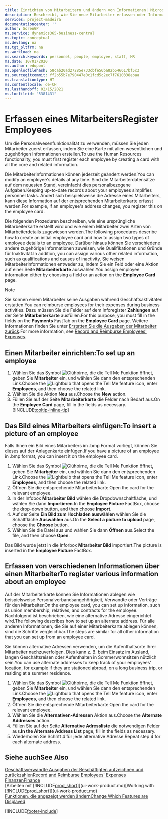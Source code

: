 ```yaml
---
title: Einrichten von Mitarbeitern und ändern von Informationen| Microsoft Docs
description: Beschreibt, wie Sie neue Mitarbeiter erfassen oder Informationen für vorhandene Mitarbeiter bearbeiten.
services: project-madeira
documentationcenter: ''
author: SorenGP
ms.service: dynamics365-business-central
ms.topic: conceptual
ms.devlang: na
ms.tgt_pltfrm: na
ms.workload: na
ms.search.keywords: personnel, people, employee, staff, HR
ms.date: 10/01/2020
ms.author: edupont
ms.openlocfilehash: 58cab20ad27285e733cbfe56ba82b546617bf5c3
ms.sourcegitcommit: ff2b55b7e790447e0c1fcd5c2ec7f7610338ebaa
ms.translationtype: HT
ms.contentlocale: de-CH
ms.lasthandoff: 02/15/2021
ms.locfileid: "5381431"
---
```

# <a name="register-employees"></a><span data-ttu-id="d597a-103">Erfassen eines Mitarbeiters</span><span class="sxs-lookup"><span data-stu-id="d597a-103">Register Employees</span></span>
<span data-ttu-id="d597a-104">Um die Personalwesenfunktionalität zu verwenden, müssen Sie jeden Mitarbeiter zuerst erfassen, indem Sie eine Karte mit allen wesentlichen und zugehörigen Informationen erstellen.</span><span class="sxs-lookup"><span data-stu-id="d597a-104">To use the Human Resources functionality, you must first register each employee by creating a card with all the core and related information.</span></span>

<span data-ttu-id="d597a-105">Die Mitarbeiterinformationen können jederzeit geändert werden.</span><span class="sxs-lookup"><span data-stu-id="d597a-105">You can modify an employee's details at any time.</span></span> <span data-ttu-id="d597a-106">Sind die Mitarbeiterdatensätze auf dem neuesten Stand, vereinfacht dies personalbezogene Aufgaben.</span><span class="sxs-lookup"><span data-stu-id="d597a-106">Keeping up-to-date records about your employees simplifies personnel tasks.</span></span> <span data-ttu-id="d597a-107">Ändert sich beispielsweise die Adresse eines Mitarbeiters, kann diese Information auf der entsprechenden Mitarbeiterkarte erfasst werden.</span><span class="sxs-lookup"><span data-stu-id="d597a-107">For example, if an employee's address changes, you register this on the employee card.</span></span>

<span data-ttu-id="d597a-108">Die folgenden Prozeduren beschreiben, wie eine ursprüngliche Mitarbeiterkarte erstellt wird und wie einem Mitarbeiter zwei Arten von Mitarbeiterdetails zugewiesen werden.</span><span class="sxs-lookup"><span data-stu-id="d597a-108">The following procedures describe how to create an initial employee card and how to assign two types of employee details to an employee.</span></span> <span data-ttu-id="d597a-109">Darüber hinaus können Sie verschiedene andere zugehörige Informationen zuweisen, wie Qualifikationen und Gründe für Inaktivität.</span><span class="sxs-lookup"><span data-stu-id="d597a-109">In addition, you can assign various other related information, such as qualifications and causes of inactivity.</span></span> <span data-ttu-id="d597a-110">Sie weisen Mitarbeiterinformationen entweder zu, indem Sie ein Feld oder eine Aktion auf einer Seite **Mitarbeiterkarte** auswählen.</span><span class="sxs-lookup"><span data-stu-id="d597a-110">You assign employee information either by choosing a field or an action on the **Employee Card** page.</span></span>

> [!NOTE]  
> <span data-ttu-id="d597a-111">Sie können einem Mitarbeiter seine Ausgaben während Geschäftsaktivitäten erstatten.</span><span class="sxs-lookup"><span data-stu-id="d597a-111">You can reimburse employees for their expenses during business activities.</span></span> <span data-ttu-id="d597a-112">Dazu müssen Sie die Felder auf dem Inforegister **Zahlungen** auf der Seite **Mitarbeiterkarte** ausfüllen.</span><span class="sxs-lookup"><span data-stu-id="d597a-112">For this purpose, you must fill in the fields on the **Payments** FastTab on the **Employee Card** page.</span></span> <span data-ttu-id="d597a-113">Weitere Informationen finden Sie unter [Erstatten Sie die Ausgaben der Mitarbeiter zurück](finance-how-record-reimburse-employee-expenses.md).</span><span class="sxs-lookup"><span data-stu-id="d597a-113">For more information, see [Record and Reimburse Employees' Expenses](finance-how-record-reimburse-employee-expenses.md).</span></span>

## <a name="to-set-up-an-employee"></a><span data-ttu-id="d597a-114">Einen Mitarbeiter einrichten:</span><span class="sxs-lookup"><span data-stu-id="d597a-114">To set up an employee</span></span>
1. <span data-ttu-id="d597a-115">Wählen Sie das Symbol ![Glühbirne, die die Tell Me Funktion öffnet](media/ui-search/search_small.png "Tell Me-Funktion"), geben Sie **Mitarbeiter** ein, und wählen Sie dann den entsprechenden Link.</span><span class="sxs-lookup"><span data-stu-id="d597a-115">Choose the ![Lightbulb that opens the Tell Me feature](media/ui-search/search_small.png "Tell me what you want to do") icon, enter **Employees**, and then choose the related link.</span></span>
2. <span data-ttu-id="d597a-116">Wählen Sie die Aktion **Neu** aus.</span><span class="sxs-lookup"><span data-stu-id="d597a-116">Choose the **New** action.</span></span>
3. <span data-ttu-id="d597a-117">Füllen Sie auf der Seite **Mitarbeiterkarte** die Felder nach Bedarf aus.</span><span class="sxs-lookup"><span data-stu-id="d597a-117">On the **Employee Card** page, fill in the fields as necessary.</span></span> [!INCLUDE[tooltip-inline-tip](includes/tooltip-inline-tip_md.md)]

## <a name="to-insert-a-picture-of-an-employee"></a><span data-ttu-id="d597a-118">Das Bild eines Mitarbeiters einfügen:</span><span class="sxs-lookup"><span data-stu-id="d597a-118">To insert a picture of an employee</span></span>
<span data-ttu-id="d597a-119">Falls Ihnen ein Bild eines Mitarbeiters im .bmp Format vorliegt,  können Sie dieses auf der Anlagenkarte einfügen.</span><span class="sxs-lookup"><span data-stu-id="d597a-119">If you have a picture of an employee in .bmp format, you can insert it on the employee card.</span></span>

1. <span data-ttu-id="d597a-120">Wählen Sie das Symbol ![Glühbirne, die die Tell Me Funktion öffnet](media/ui-search/search_small.png "Tell Me-Funktion"), geben Sie **Mitarbeiter** ein, und wählen Sie dann den entsprechenden Link.</span><span class="sxs-lookup"><span data-stu-id="d597a-120">Choose the ![Lightbulb that opens the Tell Me feature](media/ui-search/search_small.png "Tell me what you want to do") icon, enter **Employees**, and then choose the related link.</span></span>
2. <span data-ttu-id="d597a-121">Öffnen Sie die entsprechende Mitarbeiterkarte.</span><span class="sxs-lookup"><span data-stu-id="d597a-121">Open the card for the relevant employee.</span></span>
3. <span data-ttu-id="d597a-122">In der Infobox **Mitarbeiter Bild** wählen die Dropdownschaltfläche, und wählen Sie dann **Importieren**.</span><span class="sxs-lookup"><span data-stu-id="d597a-122">In the **Employee Picture** FactBox, choose the drop-down button, and then choose **Import**.</span></span>
4. <span data-ttu-id="d597a-123">Auf der Seite **Ein Bild zum Hochladen auswählen** wählen Sie die Schaltfläche **Auswählen** aus.</span><span class="sxs-lookup"><span data-stu-id="d597a-123">On the **Select a picture to upload** page, choose the **Choose** button.</span></span>
5. <span data-ttu-id="d597a-124">Wählen Sie die Datei aus und wählen Sie dann **Öffnen** aus.</span><span class="sxs-lookup"><span data-stu-id="d597a-124">Select the file, and then choose **Open**.</span></span>

<span data-ttu-id="d597a-125">Das Bild wurde jetzt in die Inforbox **Mitarbeiter Bild** importiert.</span><span class="sxs-lookup"><span data-stu-id="d597a-125">The picture is inserted in the **Employee Picture** FactBox.</span></span>

## <a name="to-register-various-information-about-an-employee"></a><span data-ttu-id="d597a-126">Erfassen von verschiedenen Informationen über einen Mitarbeiter</span><span class="sxs-lookup"><span data-stu-id="d597a-126">To register various information about an employee</span></span>
<span data-ttu-id="d597a-127">Auf der Mitarbeiterkarte können Sie Informationen ablegen wie beispielsweise Personalverbandsangehörigkeit, Verwandte oder Verträge für den Mitarbeiter.</span><span class="sxs-lookup"><span data-stu-id="d597a-127">On the employee card, you can set up information, such as union membership, relatives, and contracts for the employee.</span></span> <span data-ttu-id="d597a-128">Nachfolgend ist beschrieben, wie eine alternative Adresse eingerichtet wird.</span><span class="sxs-lookup"><span data-stu-id="d597a-128">The following describes how to set up an alternate address.</span></span> <span data-ttu-id="d597a-129">Für alle anderen Informationen, die Sie auf einer Mitarbeiterkarte ablegen können, sind die Schritte vergleichbar.</span><span class="sxs-lookup"><span data-stu-id="d597a-129">The steps are similar for all other information that you can set up from an employee card.</span></span>

<span data-ttu-id="d597a-130">Sie können alternative Adressen verwenden, um die Aufenthaltsorte Ihrer Mitarbeiter nachzuverfolgen. Dies kann z. B. beim Einsatz im Ausland, langen Geschäftsreisen oder Aufenthalten in Sommerwohnsitzen nützlich sein.</span><span class="sxs-lookup"><span data-stu-id="d597a-130">You can use alternate addresses to keep track of your employees’ location, for example if they are stationed abroad, on a long business trip, or residing at a summer residence.</span></span>

1. <span data-ttu-id="d597a-131">Wählen Sie das Symbol ![Glühbirne, die die Tell Me Funktion öffnet](media/ui-search/search_small.png "Tell Me-Funktion"), geben Sie **Mitarbeiter** ein, und wählen Sie dann den entsprechenden Link.</span><span class="sxs-lookup"><span data-stu-id="d597a-131">Choose the ![Lightbulb that opens the Tell Me feature](media/ui-search/search_small.png "Tell me what you want to do") icon, enter **Employees**, and then choose the related link.</span></span>
2. <span data-ttu-id="d597a-132">Öffnen Sie die entsprechende Mitarbeiterkarte.</span><span class="sxs-lookup"><span data-stu-id="d597a-132">Open the card for the relevant employee.</span></span>
3. <span data-ttu-id="d597a-133">Wählen Sie die **Alternativen-Adressen** Aktion aus.</span><span class="sxs-lookup"><span data-stu-id="d597a-133">Choose the **Alternate Addresses** action.</span></span>
4. <span data-ttu-id="d597a-134">Füllen Sie auf der Seite **Alternative Adressliste** die notwendigen Felder aus.</span><span class="sxs-lookup"><span data-stu-id="d597a-134">**In the Alternate Address List** page, fill in the fields as necessary.</span></span>
5. <span data-ttu-id="d597a-135">Wiederholen Sie Schritt 4 für jede alternative Adresse.</span><span class="sxs-lookup"><span data-stu-id="d597a-135">Repeat step 4 for each alternate address.</span></span>

## <a name="see-also"></a><span data-ttu-id="d597a-136">Siehe auch</span><span class="sxs-lookup"><span data-stu-id="d597a-136">See Also</span></span>
[<span data-ttu-id="d597a-137">Geschäftsverwandte Ausgaben der Beschäftigten aufzeichnen und zurückzahlen</span><span class="sxs-lookup"><span data-stu-id="d597a-137">Record and Reimburse Employees' Expenses</span></span>](finance-how-record-reimburse-employee-expenses.md)  
[<span data-ttu-id="d597a-138">Finanzen</span><span class="sxs-lookup"><span data-stu-id="d597a-138">Finance</span></span>](finance.md)  
<span data-ttu-id="d597a-139">[Arbeiten mit [!INCLUDE[prod_short](includes/prod_short.md)]](ui-work-product.md)</span><span class="sxs-lookup"><span data-stu-id="d597a-139">[Working with [!INCLUDE[prod_short](includes/prod_short.md)]](ui-work-product.md)</span></span>  
[<span data-ttu-id="d597a-140">Funktionen, die angezeigt werden ändern</span><span class="sxs-lookup"><span data-stu-id="d597a-140">Change Which Features are Displayed</span></span>](ui-experiences.md)


[!INCLUDE[footer-include](includes/footer-banner.md)]